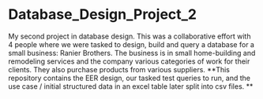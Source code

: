 # Database_Design_Project_2
My second project in database design.
This was a collaborative effort with 4 people where we were tasked to design, build and query a database for a small business: Ranier Brothers. The business is in small home-building and remodeling services and the company various categories of work for their clients. They also purchase products from various suppliers. **This repository contains the EER design, our tasked test queries to run, and the use case / initial structured data in an excel table later split into csv files. **

